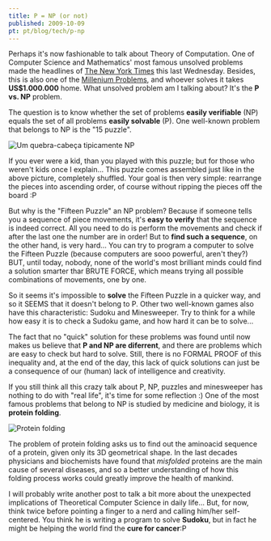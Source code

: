 ```yaml
---
title: P = NP (or not)
published: 2009-10-09
pt: pt/blog/tech/p-np
---
```


Perhaps it's now fashionable to talk about Theory of Computation.
One of Computer Science and Mathematics' most famous unsolved problems made the headlines of [The New York Times][1] this last Wednesday.
Besides, this is also one of the [Millenium Problems][2], and whoever solves it takes **US$1.000.000** home.
What unsolved problem am I talking about? It's the **P vs. NP** problem.

[1]: <http://www.nytimes.com/2009/10/08/science/Wpolynom.html?_r=1>
[2]: <http://www.claymath.org/millennium/>

The question is to know whether the set of problems **easily verifiable** (NP) equals the set of all problems **easily solvable** (P).
One well-known problem that belongs to NP is the "15 puzzle".

![Um quebra-cabeça tipicamente NP](/files/imgs/2009-10_250px-15-puzzle-shuffled.svg_.png)

If you ever were a kid, than you played with this puzzle; but for those who weren't kids once I explain...
This puzzle comes assembled just like in the above picture, completely shuffled.
Your goal is then very simple: rearrange the pieces into ascending order, of course without ripping the pieces off the board :P

But why is the "Fifteen Puzzle" an NP problem?
Because if someone tells you a sequence of piece movements, it's **easy to verify** that the sequence is indeed correct.
All you need to do is perform the movements and check if after the last one the number are in order!
But to **find such a sequence**, on the other hand, is very hard...
You can try to program a computer to solve the Fifteen Puzzle (because computers are sooo powerful, aren't they?)
BUT, until today, nobody, none of the world's most brilliant minds could find a solution smarter thar BRUTE FORCE,
which means trying all possible combinations of movements, one by one.

So it seems it's impossible to **solve** the Fifteen Puzzle in a quicker way, and so it SEEMS that it doesn't belong to P.
Other two well-known games also have this characteristic: Sudoku and Minesweeper.
Try to think for a while how easy it is to check a Sudoku game, and how hard it can be to solve...

The fact that no "quick" solution for these problems was found until now makes us believe that **P and NP are diferrent**,
and there are problems which are easy to check but hard to solve.
Still, there is no FORMAL PROOF of this inequality and, at the end of the day, this lack of quick solutions can just be a consequence of our (human) lack of intelligence and creativity.

If you still think all this crazy talk about P, NP, puzzles and minesweeper has nothing to do with "real life", it's time for some reflection :)
One of the most famous problems that belong to NP is studied by medicine and biology, it is **protein folding**.

![Protein folding](/files/imgs/2009-10_Protein_folding-300x132.png)

The problem of protein folding asks us to find out the aminoacid sequence of a protein, given only its 3D geometrical shape.
In the last decades physicians and biochemists have found that _misfolded_ proteins are the main cause of several diseases,
and so a better understanding of how this folding process works could greatly improve the health of mankind.

I will probably write another post to talk a bit more about the unexpected implications of Theoretical Computer Science in daily life...
But, for now, think twice before pointing a finger to a nerd and calling him/her self-centered.
You think he is writing a program to solve **Sudoku**, but in fact he might be helping the world find the **cure for cancer**:P

